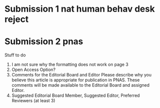 # Submission 1 nat human behav desk reject

# Submission 2 pnas
Stuff to do
1) I am not sure why the formatting does not work on page 3
2) Open Access Option?
3) Comments for the Editorial Board and Editor
Please describe why you believe this article is appropriate for publication in PNAS. These comments will be made available to the Editorial Board and assigned Editor.
4) Suggested Editorial Board Member, Suggested Editor, Preferred Reviewers (at least 3)
